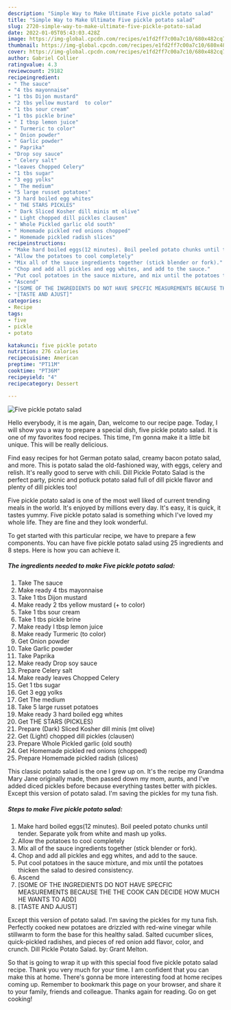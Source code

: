 ```yaml
---
description: "Simple Way to Make Ultimate Five pickle potato salad"
title: "Simple Way to Make Ultimate Five pickle potato salad"
slug: 2720-simple-way-to-make-ultimate-five-pickle-potato-salad
date: 2022-01-05T05:43:03.428Z
image: https://img-global.cpcdn.com/recipes/e1fd2ff7c00a7c10/680x482cq70/five-pickle-potato-salad-recipe-main-photo.jpg
thumbnail: https://img-global.cpcdn.com/recipes/e1fd2ff7c00a7c10/680x482cq70/five-pickle-potato-salad-recipe-main-photo.jpg
cover: https://img-global.cpcdn.com/recipes/e1fd2ff7c00a7c10/680x482cq70/five-pickle-potato-salad-recipe-main-photo.jpg
author: Gabriel Collier
ratingvalue: 4.3
reviewcount: 29182
recipeingredient:
- " The sauce"
- "4 tbs mayonnaise"
- "1 tbs Dijon mustard"
- "2 tbs yellow mustard  to color"
- "1 tbs sour cream"
- "1 tbs pickle brine"
- " I tbsp lemon juice"
- " Turmeric to color"
- " Onion powder"
- " Garlic powder"
- " Paprika"
- "Drop soy sauce"
- " Celery salt"
- "leaves Chopped Celery"
- "1 tbs sugar"
- "3 egg yolks"
- " The medium"
- "5 large russet potatoes"
- "3 hard boiled egg whites"
- " THE STARS PICKLES"
- " Dark Sliced Kosher dill minis mt olive"
- " Light chopped dill pickles clausen"
- " Whole Pickled garlic old south"
- " Homemade pickled red onions chopped"
- " Homemade pickled radish slices"
recipeinstructions:
- "Make hard boiled eggs(12 minutes). Boil peeled potato chunks until tender. Separate yolk from white and mash up yolks."
- "Allow the potatoes to cool completely"
- "Mix all of the sauce ingredients together (stick blender or fork)."
- "Chop and add all pickles and egg whites, and add to the sauce."
- "Put cool potatoes in the sauce mixture, and mix until the potatoes thicken the salad to desired consistency."
- "Ascend"
- "[SOME OF THE INGREDIENTS DO NOT HAVE SPECFIC MEASUREMENTS BECAUSE THE THE COOK CAN DECIDE HOW MUCH HE WANTS TO ADD]"
- "[TASTE AND AJUST]"
categories:
- Recipe
tags:
- five
- pickle
- potato

katakunci: five pickle potato 
nutrition: 276 calories
recipecuisine: American
preptime: "PT11M"
cooktime: "PT36M"
recipeyield: "4"
recipecategory: Dessert

---
```



![Five pickle potato salad](https://img-global.cpcdn.com/recipes/e1fd2ff7c00a7c10/680x482cq70/five-pickle-potato-salad-recipe-main-photo.jpg)

Hello everybody, it is me again, Dan, welcome to our recipe page. Today, I will show you a way to prepare a special dish, five pickle potato salad. It is one of my favorites food recipes. This time, I'm gonna make it a little bit unique. This will be really delicious.

Find easy recipes for hot German potato salad, creamy bacon potato salad, and more. This is potato salad the old-fashioned way, with eggs, celery and relish. It&#39;s really good to serve with chili. Dill Pickle Potato Salad is the perfect party, picnic and potluck potato salad full of dill pickle flavor and plenty of dill pickles too!

Five pickle potato salad is one of the most well liked of current trending meals in the world. It's enjoyed by millions every day. It's easy, it is quick, it tastes yummy. Five pickle potato salad is something which I've loved my whole life. They are fine and they look wonderful.


To get started with this particular recipe, we have to prepare a few components. You can have five pickle potato salad using 25 ingredients and 8 steps. Here is how you can achieve it.

<!--inarticleads1-->

##### The ingredients needed to make Five pickle potato salad:

1. Take  The sauce
1. Make ready 4 tbs mayonnaise
1. Take 1 tbs Dijon mustard
1. Make ready 2 tbs yellow mustard (+ to color)
1. Take 1 tbs sour cream
1. Take 1 tbs pickle brine
1. Make ready  I tbsp lemon juice
1. Make ready  Turmeric (to color)
1. Get  Onion powder
1. Take  Garlic powder
1. Take  Paprika
1. Make ready Drop soy sauce
1. Prepare  Celery salt
1. Make ready leaves Chopped Celery
1. Get 1 tbs sugar
1. Get 3 egg yolks
1. Get  The medium
1. Take 5 large russet potatoes
1. Make ready 3 hard boiled egg whites
1. Get  THE STARS (PICKLES)
1. Prepare  (Dark) Sliced Kosher dill minis (mt olive)
1. Get  (Light) chopped dill pickles (clausen)
1. Prepare  Whole Pickled garlic (old south)
1. Get  Homemade pickled red onions (chopped)
1. Prepare  Homemade pickled radish (slices)


This classic potato salad is the one I grew up on. It&#39;s the recipe my Grandma Mary Jane originally made, then passed down my mom, aunts, and I&#39;ve added diced pickles before because everything tastes better with pickles. Except this version of potato salad. I&#39;m saving the pickles for my tuna fish. 

<!--inarticleads2-->

##### Steps to make Five pickle potato salad:

1. Make hard boiled eggs(12 minutes). Boil peeled potato chunks until tender. Separate yolk from white and mash up yolks.
1. Allow the potatoes to cool completely
1. Mix all of the sauce ingredients together (stick blender or fork).
1. Chop and add all pickles and egg whites, and add to the sauce.
1. Put cool potatoes in the sauce mixture, and mix until the potatoes thicken the salad to desired consistency.
1. Ascend
1. [SOME OF THE INGREDIENTS DO NOT HAVE SPECFIC MEASUREMENTS BECAUSE THE THE COOK CAN DECIDE HOW MUCH HE WANTS TO ADD]
1. [TASTE AND AJUST]


Except this version of potato salad. I&#39;m saving the pickles for my tuna fish. Perfectly cooked new potatoes are drizzled with red-wine vinegar while stillwarm to form the base for this healthy salad. Salted cucumber slices, quick-pickled radishes, and pieces of red onion add flavor, color, and crunch. Dill Pickle Potato Salad. by: Grant Melton. 

So that is going to wrap it up with this special food five pickle potato salad recipe. Thank you very much for your time. I am confident that you can make this at home. There's gonna be more interesting food at home recipes coming up. Remember to bookmark this page on your browser, and share it to your family, friends and colleague. Thanks again for reading. Go on get cooking!
